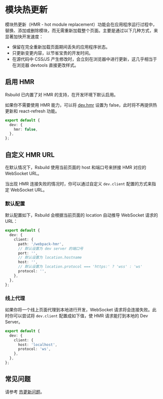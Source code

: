 # 模块热更新

模块热更新（HMR - hot module replacement）功能会在应用程序运行过程中，替换、添加或删除模块，而无需重新加载整个页面。主要是通过以下几种方式，来显著加快开发速度：

- 保留在完全重新加载页面期间丢失的应用程序状态。
- 只更新变更内容，以节省宝贵的开发时间。
- 在源代码中 CSS/JS 产生修改时，会立刻在浏览器中进行更新，这几乎相当于在浏览器 devtools 直接更改样式。

## 启用 HMR

Rsbuild 已内置了对 HMR 的支持，在开发环境下默认启用。

如果你不需要使用 HMR 能力，可以将 [dev.hmr](/config/options/dev.html#devhmr) 设置为 false，此时将不再提供热更新和 react-refresh 功能。

```ts
export default {
  dev: {
    hmr: false,
  },
};
```

## 自定义 HMR URL

在默认情况下，Rsbuild 使用当前页面的 host 和端口号来拼接 HMR 对应的 WebSocket URL。

当出现 HMR 连接失败的情况时，你可以通过自定义 `dev.client` 配置的方式来指定 WebSocket URL。

### 默认配置

默认配置如下，Rsbuild 会根据当前页面的 location 自动推导 WebSocket 请求的 URL：

```ts
export default {
  dev: {
    client: {
      path: '/webpack-hmr',
      // 默认设置为 dev server 的端口号
      port: '',
      // 默认设置为 location.hostname
      host: '',
      // 默认设置为 location.protocol === 'https:' ? 'wss' : 'ws'
      protocol: '',
    },
  },
};
```

### 线上代理

如果你将一个线上页面代理到本地进行开发，WebSocket 请求将会连接失败。此时你可以尝试将 `dev.client` 配置成如下值，使 HMR 请求能打到本地的 Dev Server。

```ts
export default {
  dev: {
    client: {
      host: 'localhost',
      protocol: 'ws',
    },
  },
};
```

## 常见问题

请参考 [热更新问题](/guide/faq/hmr)。
